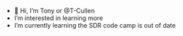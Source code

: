 - 👋 Hi, I’m Tony or @T-Cullen 
- I’m interested in learning more
- I’m currently learning the SDR code camp is out of date



<!---
T-Cullen/T-Cullen is a ✨ special ✨ repository because its `README.md` (this file) appears on your GitHub profile.
You can click the Preview link to take a look at your changes.
--->
